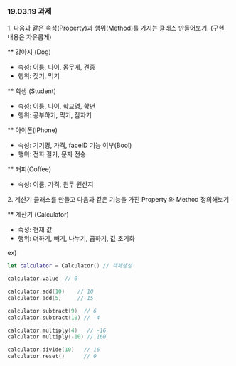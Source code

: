 <h3> 19.03.19 과제 </h3>
<p>
1. 다음과 같은 속성(Property)과 행위(Method)를 가지는 클래스 만들어보기. (구현 내용은 자유롭게)
 
 ** 강아지 (Dog)
 - 속성: 이름, 나이, 몸무게, 견종
 - 행위: 짖기, 먹기
 
 ** 학생 (Student)
 - 속성: 이름, 나이, 학교명, 학년
 - 행위: 공부하기, 먹기, 잠자기
 
 ** 아이폰(IPhone)
 - 속성: 기기명, 가격, faceID 기능 여부(Bool)
 - 행위: 전화 걸기, 문자 전송
 
 ** 커피(Coffee)
 - 속성: 이름, 가격, 원두 원산지

</p>

<p>
2. 계산기 클래스를 만들고 다음과 같은 기능을 가진 Property 와 Method 정의해보기

<br />
 
 ** 계산기 (Calculator)
 - 속성: 현재 값
 - 행위: 더하기, 빼기, 나누기, 곱하기, 값 초기화
 
 ex)
 
 ```swift
 let calculator = Calculator() // 객체생성
 
 calculator.value  // 0

 calculator.add(10)    // 10
 calculator.add(5)     // 15
 
 calculator.subtract(9)  // 6
 calculator.subtract(10) // -4
 
 calculator.multiply(4)   // -16
 calculator.multiply(-10) // 160
 
 calculator.divide(10)   // 16
 calculator.reset()      // 0
```
</p>
